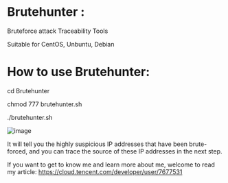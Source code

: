 # Brutehunter :
Bruteforce attack Traceability Tools

Suitable for CentOS, Unbuntu, Debian

# How to use Brutehunter:
cd Brutehunter

chmod 777 brutehunter.sh

./brutehunter.sh

![image](https://user-images.githubusercontent.com/23188034/111443091-00731500-8744-11eb-8960-4e675376b31a.png)

It will tell you the highly suspicious IP addresses that have been brute-forced, and you can trace the source of these IP addresses in the next step.

If you want to get to know me and learn more about me, welcome to read my article: https://cloud.tencent.com/developer/user/7677531
